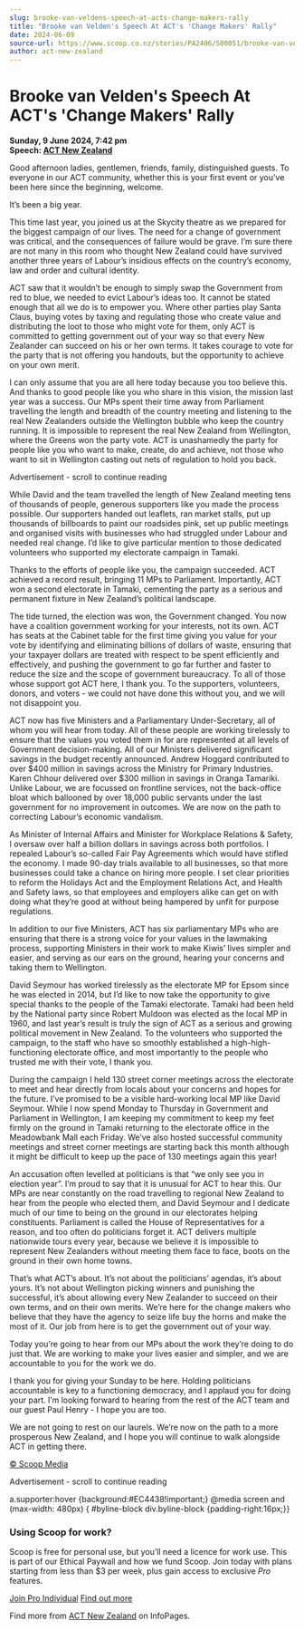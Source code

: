 ```yaml
---
slug: brooke-van-veldens-speech-at-acts-change-makers-rally
title: "Brooke van Velden's Speech At ACT's 'Change Makers' Rally"
date: 2024-06-09
source-url: https://www.scoop.co.nz/stories/PA2406/S00051/brooke-van-veldens-speech-at-acts-change-makers-rally.htm
author: act-new-zealand
---
```

Brooke van Velden's Speech At ACT's 'Change Makers' Rally
=========================================================

**Sunday, 9 June 2024, 7:42 pm**  
**Speech: [ACT New Zealand](https://info.scoop.co.nz/ACT_New_Zealand)**

Good afternoon ladies, gentlemen, friends, family, distinguished guests. To everyone in our ACT community, whether this is your first event or you’ve been here since the beginning, welcome.

It’s been a big year.

This time last year, you joined us at the Skycity theatre as we prepared for the biggest campaign of our lives. The need for a change of government was critical, and the consequences of failure would be grave. I’m sure there are not many in this room who thought New Zealand could have survived another three years of Labour’s insidious effects on the country’s economy, law and order and cultural identity.

ACT saw that it wouldn’t be enough to simply swap the Government from red to blue, we needed to evict Labour’s ideas too. It cannot be stated enough that all we do is to empower you. Where other parties play Santa Claus, buying votes by taxing and regulating those who create value and distributing the loot to those who might vote for them, only ACT is committed to getting government out of your way so that every New Zealander can succeed on his or her own terms. It takes courage to vote for the party that is not offering you handouts, but the opportunity to achieve on your own merit.

I can only assume that you are all here today because you too believe this. And thanks to good people like you who share in this vision, the mission last year was a success. Our MPs spent their time away from Parliament travelling the length and breadth of the country meeting and listening to the real New Zealanders outside the Wellington bubble who keep the country running. It is impossible to represent the real New Zealand from Wellington, where the Greens won the party vote. ACT is unashamedly the party for people like you who want to make, create, do and achieve, not those who want to sit in Wellington casting out nets of regulation to hold you back.

Advertisement - scroll to continue reading





While David and the team travelled the length of New Zealand meeting tens of thousands of people, generous supporters like you made the process possible. Our supporters handed out leaflets, ran market stalls, put up thousands of billboards to paint our roadsides pink, set up public meetings and organised visits with businesses who had struggled under Labour and needed real change. I’d like to give particular mention to those dedicated volunteers who supported my electorate campaign in Tamaki.

Thanks to the efforts of people like you, the campaign succeeded. ACT achieved a record result, bringing 11 MPs to Parliament. Importantly, ACT won a second electorate in Tamaki, cementing the party as a serious and permanent fixture in New Zealand’s political landscape.

The tide turned, the election was won, the Government changed. You now have a coalition government working for your interests, not its own. ACT has seats at the Cabinet table for the first time giving you value for your vote by identifying and eliminating billions of dollars of waste, ensuring that your taxpayer dollars are treated with respect to be spent efficiently and effectively, and pushing the government to go far further and faster to reduce the size and the scope of government bureaucracy. To all of those whose support got ACT here, I thank you. To the supporters, volunteers, donors, and voters - we could not have done this without you, and we will not disappoint you.

ACT now has five Ministers and a Parliamentary Under-Secretary, all of whom you will hear from today. All of these people are working tirelessly to ensure that the values you voted them in for are represented at all levels of Government decision-making. All of our Ministers delivered significant savings in the budget recently announced. Andrew Hoggard contributed to over $400 million in savings across the Ministry for Primary Industries. Karen Chhour delivered over $300 million in savings in Oranga Tamariki. Unlike Labour, we are focussed on frontline services, not the back-office bloat which ballooned by over 18,000 public servants under the last government for no improvement in outcomes. We are now on the path to correcting Labour’s economic vandalism.

As Minister of Internal Affairs and Minister for Workplace Relations & Safety, I oversaw over half a billion dollars in savings across both portfolios. I repealed Labour’s so-called Fair Pay Agreements which would have stifled the economy. I made 90-day trials available to all businesses, so that more businesses could take a chance on hiring more people. I set clear priorities to reform the Holidays Act and the Employment Relations Act, and Health and Safety laws, so that employees and employers alike can get on with doing what they’re good at without being hampered by unfit for purpose regulations.

In addition to our five Ministers, ACT has six parliamentary MPs who are ensuring that there is a strong voice for your values in the lawmaking process, supporting Ministers in their work to make Kiwis’ lives simpler and easier, and serving as our ears on the ground, hearing your concerns and taking them to Wellington.

David Seymour has worked tirelessly as the electorate MP for Epsom since he was elected in 2014, but I’d like to now take the opportunity to give special thanks to the people of the Tamaki electorate. Tamaki had been held by the National party since Robert Muldoon was elected as the local MP in 1960, and last year’s result is truly the sign of ACT as a serious and growing political movement in New Zealand. To the volunteers who supported the campaign, to the staff who have so smoothly established a high-high-functioning electorate office, and most importantly to the people who trusted me with their vote, I thank you.

During the campaign I held 130 street corner meetings across the electorate to meet and hear directly from locals about your concerns and hopes for the future. I’ve promised to be a visible hard-working local MP like David Seymour. While I now spend Monday to Thursday in Government and Parliament in Wellington, I am keeping my commitment to keep my feet firmly on the ground in Tamaki returning to the electorate office in the Meadowbank Mall each Friday. We’ve also hosted successful community meetings and street corner meetings are starting back this month although it might be difficult to keep up the pace of 130 meetings again this year!

An accusation often levelled at politicians is that “we only see you in election year”. I’m proud to say that it is unusual for ACT to hear this. Our MPs are near constantly on the road travelling to regional New Zealand to hear from the people who elected them, and David Seymour and I dedicate much of our time to being on the ground in our electorates helping constituents. Parliament is called the House of Representatives for a reason, and too often do politicians forget it. ACT delivers multiple nationwide tours every year, because we believe it is impossible to represent New Zealanders without meeting them face to face, boots on the ground in their own home towns.

That’s what ACT’s about. It’s not about the politicians’ agendas, it’s about yours. It’s not about Wellington picking winners and punishing the successful, it’s about allowing every New Zealander to succeed on their own terms, and on their own merits. We’re here for the change makers who believe that they have the agency to seize life buy the horns and make the most of it. Our job from here is to get the government out of your way.

Today you’re going to hear from our MPs about the work they’re doing to do just that. We are working to make your lives easier and simpler, and we are accountable to you for the work we do.

I thank you for giving your Sunday to be here. Holding politicians accountable is key to a functioning democracy, and I applaud you for doing your part. I’m looking forward to hearing from the rest of the ACT team and our guest Paul Henry - I hope you are too.

We are not going to rest on our laurels. We’re now on the path to a more prosperous New Zealand, and I hope you will continue to walk alongside ACT in getting there.

[© Scoop Media](http://www.scoop.co.nz/about/terms.html)  

Advertisement - scroll to continue reading



a.supporter:hover {background:#EC4438!important;} @media screen and (max-width: 480px) { #byline-block div.byline-block {padding-right:16px;}}

### Using Scoop for work?

Scoop is free for personal use, but you’ll need a licence for work use. This is part of our Ethical Paywall and how we fund Scoop. Join today with plans starting from less than $3 per week, plus gain access to exclusive _Pro_ features.  
  
[Join Pro Individual](https://pro.scoop.co.nz/Individual/?from=ProIn24) [Find out more](https://pro.scoop.co.nz/using-scoop-for-work/?from=ProIn24)

Find more from [ACT New Zealand](https://info.scoop.co.nz/ACT_New_Zealand) on InfoPages.